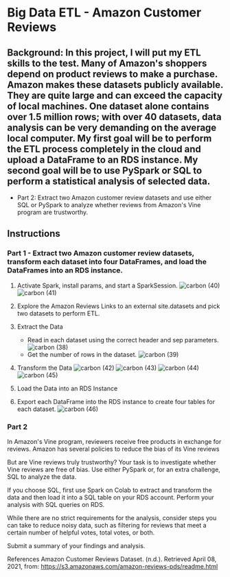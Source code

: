 # Big Data ETL - Amazon Customer Reviews 

## Background: In this project, I will put my ETL skills to the test. Many of Amazon's shoppers depend on product reviews to make a purchase. Amazon makes these datasets publicly available. They are quite large and can exceed the capacity of local machines. One dataset alone contains over 1.5 million rows; with over 40 datasets, data analysis can be very demanding on the average local computer. My first goal will be to perform the ETL process completely in the cloud and upload a DataFrame to an RDS instance. My second goal will be to use PySpark or SQL to perform a statistical analysis of selected data. 

- Part 2: Extract two Amazon customer review datasets and use either SQL or PySpark to analyze whether reviews from Amazon's Vine program are trustworthy.

## Instructions
### Part 1 - Extract two Amazon customer review datasets, transform each dataset into four DataFrames, and load the DataFrames into an RDS instance.
1) Activate Spark, install params, and start a SparkSession.
![carbon (40)](https://user-images.githubusercontent.com/107604123/217335261-9636ed4a-7d4c-4b78-8913-4377be321b91.png)
![carbon (41)](https://user-images.githubusercontent.com/107604123/217335788-19adb0d1-206a-4ccb-b41a-6877b2ce6a34.png)

2) Explore the Amazon Reviews Links to an external site.datasets and pick two datasets to perform ETL.

3) Extract the Data
    - Read in each dataset using the correct header and sep parameters.
    ![carbon (38)](https://user-images.githubusercontent.com/107604123/217334705-a2b362ed-0349-4532-854d-d300a9bd5148.png)
    - Get the number of rows in the dataset.
    ![carbon (39)](https://user-images.githubusercontent.com/107604123/217334830-f177b857-5790-464d-9313-34ef34ded1ee.png) 

4) Transform the Data
![carbon (42)](https://user-images.githubusercontent.com/107604123/217336321-475d52bc-98df-4c56-b5ec-45fe87d6c220.png)
![carbon (43)](https://user-images.githubusercontent.com/107604123/217336443-02f4116a-b86a-4918-9226-2ebcdf6934f9.png)
![carbon (44)](https://user-images.githubusercontent.com/107604123/217336545-9b9d721e-db65-4466-b312-262ae7efcf4f.png)
![carbon (45)](https://user-images.githubusercontent.com/107604123/217336773-c2ac0338-aae1-483c-8863-2a805589822b.png)

5) Load the Data into an RDS Instance

6) Export each DataFrame into the RDS instance to create four tables for each dataset.
![carbon (46)](https://user-images.githubusercontent.com/107604123/217337044-4e89e258-b350-4b50-a9eb-6bdcaee52ed5.png)


### Part 2
In Amazon's Vine program, reviewers receive free products in exchange for reviews. Amazon has several policies to reduce the bias of its Vine reviews 

But are Vine reviews truly trustworthy? Your task is to investigate whether Vine reviews are free of bias. Use either PySpark or, for an extra challenge, SQL to analyze the data.

If you choose SQL, first use Spark on Colab to extract and transform the data and then load it into a SQL table on your RDS account. Perform your analysis with SQL queries on RDS.

While there are no strict requirements for the analysis, consider steps you can take to reduce noisy data, such as filtering for reviews that meet a certain number of helpful votes, total votes, or both.

Submit a summary of your findings and analysis.

References
Amazon Customer Reviews Dataset. (n.d.). Retrieved April 08, 2021, from: https://s3.amazonaws.com/amazon-reviews-pds/readme.html
